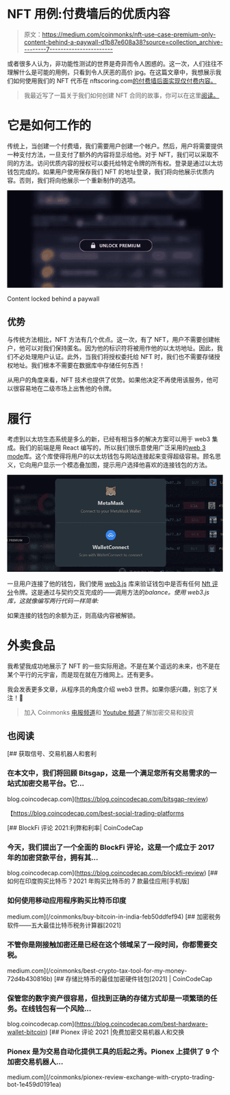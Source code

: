 # NFT 用例:付费墙后的优质内容

> 原文：<https://medium.com/coinmonks/nft-use-case-premium-only-content-behind-a-paywall-d1b87e608a38?source=collection_archive---------7----------------------->

或者很多人认为，非功能性测试的世界是奇异而令人困惑的。这一次，人们往往不理解什么是可能的用例，只看到令人厌恶的高价 jpg。在这篇文章中，我想展示我们如何使用我们的 NFT 代币在 nftscoring.com[的付费墙后面实现仅付费内容。](http://nftscoring.com)

> 我最近写了一篇关于我们如何创建 NFT 合同的故事，你可以在这里[阅读。](/@mar.votru/how-we-wrote-an-nft-contract-in-one-week-fd822159d4cf)

# 它是如何工作的

传统上，当创建一个付费墙，我们需要用户创建一个帐户。然后，用户将需要提供一种支付方法，一旦支付了额外的内容将显示给他。对于 NFT，我们可以采取不同的方法。访问优质内容的授权可以委托给特定令牌的所有权。登录是通过以太坊钱包完成的。如果用户使用保存我们 NFT 的地址登录，我们将向他展示优质内容。否则，我们将向他展示一个重新制作的选项。

![](img/7d01b957ff7d993e5da11e142bf51f01.png)

Content locked behind a paywall

## 优势

与传统方法相比，NFT 方法有几个优点。这一次，有了 NFT，用户不需要创建帐户，他可以对我们保持匿名。因为他的标识符将被用作他的以太坊地址。因此，我们不必处理用户认证。此外，当我们将授权委托给 NFT 时，我们也不需要存储授权地址。我们根本不需要在数据库中存储任何东西！

从用户的角度来看，NFT 技术也提供了优势。如果他决定不再使用该服务，他可以很容易地在二级市场上出售他的令牌。

# 履行

考虑到以太坊生态系统是多么的新，已经有相当多的解决方案可以用于 web3 集成。我们的前端是用 React 编写的，所以我们很乐意使用广泛采用的[web 3 mode](https://github.com/Web3Modal/web3modal)库。这个库使得将用户的以太坊钱包与网站连接起来变得超级容易。顾名思义，它向用户显示一个模态叠加图，提示用户选择他喜欢的连接钱包的方法。

![](img/a139e90cc18f3e4913f9a3c824c810b2.png)

一旦用户连接了他的钱包，我们使用 [web3.js](https://web3js.readthedocs.io/en/v1.5.2/) 库来验证钱包中是否有任何 [Nft 评分](http://nftscoring.com)令牌。这是通过与契约交互完成的——调用方法的*balance。使用 web3.js 库，这就像编写两行代码一样简单:*

如果连接的钱包的余额为正，则高级内容被解锁。

# 外卖食品

我希望我成功地展示了 NFT 的一些实际用途。不是在某个遥远的未来，也不是在某个平行的元宇宙，而是现在就在万维网上。还有更多。

我会发表更多文章，从程序员的角度介绍 web3 世界。如果你感兴趣，别忘了关注！🚀

> 加入 Coinmonks [电报频道](https://t.me/coincodecap)和 [Youtube 频道](https://www.youtube.com/c/coinmonks/videos)了解加密交易和投资

## 也阅读

[](https://blog.coincodecap.com/bitsgap-review) [## 获取信号、交易机器人和套利

### 在本文中，我们将回顾 Bitsgap，这是一个满足您所有交易需求的一站式加密交易平台。它…

blog.coincodecap.com](https://blog.coincodecap.com/bitsgap-review) 

【https://blog.coincodecap.com/best-social-trading-platforms 

[](https://blog.coincodecap.com/blockfi-review) [## BlockFi 评论 2021:利弊和利率| CoinCodeCap

### 今天，我们提出了一个全面的 BlockFi 评论，这是一个成立于 2017 年的加密贷款平台，拥有其…

blog.coincodecap.com](https://blog.coincodecap.com/blockfi-review) [](/coinmonks/buy-bitcoin-in-india-feb50ddfef94) [## 如何在印度购买比特币？2021 年购买比特币的 7 款最佳应用[手机版]

### 如何使用移动应用程序购买比特币印度

medium.com](/coinmonks/buy-bitcoin-in-india-feb50ddfef94) [](/coinmonks/best-crypto-tax-tool-for-my-money-72d4b430816b) [## 加密税务软件——五大最佳比特币税务计算器[2021]

### 不管你是刚接触加密还是已经在这个领域呆了一段时间，你都需要交税。

medium.com](/coinmonks/best-crypto-tax-tool-for-my-money-72d4b430816b) [](https://blog.coincodecap.com/best-hardware-wallet-bitcoin) [## 存储比特币的最佳加密硬件钱包[2021] | CoinCodeCap

### 保管您的数字资产很容易，但找到正确的存储方式却是一项繁琐的任务。在线钱包有一个风险…

blog.coincodecap.com](https://blog.coincodecap.com/best-hardware-wallet-bitcoin) [](/coinmonks/pionex-review-exchange-with-crypto-trading-bot-1e459d0191ea) [## Pionex 评论 2021 |免费加密交易机器人和交换

### Pionex 是为交易自动化提供工具的后起之秀。Pionex 上提供了 9 个加密交易机器人…

medium.com](/coinmonks/pionex-review-exchange-with-crypto-trading-bot-1e459d0191ea)